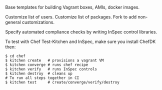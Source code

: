 Base templates for building Vagrant boxes, AMIs, docker images.

Customize list of users.
Customize list of packages.
Fork to add non-general customizations.

Specify automated compliance checks by writing InSpec control libraries.

To test with Chef Test-Kitchen and InSpec, make sure you install ChefDK then:

    $ cd chef
    $ kitchen create   # provisions a vagrant VM
    $ kitchen converge # runs chef recipe
    $ kitchen verify   # runs InSpec controls
    $ kitchen destroy  # cleans up
    # To run all steps together in CI
    $ kitchen test     # create/converge/verify/destroy

